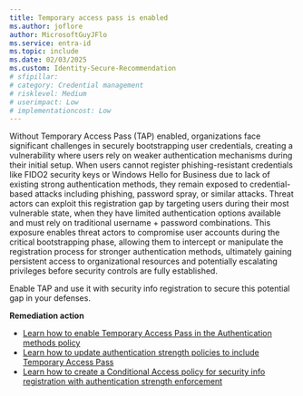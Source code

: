 ```yaml
---
title: Temporary access pass is enabled
ms.author: joflore
author: MicrosoftGuyJFlo
ms.service: entra-id
ms.topic: include
ms.date: 02/03/2025
ms.custom: Identity-Secure-Recommendation
# sfipillar: 
# category: Credential management
# risklevel: Medium
# userimpact: Low
# implementationcost: Low
---
```

Without Temporary Access Pass (TAP) enabled, organizations face significant challenges in securely bootstrapping user credentials, creating a vulnerability where users rely on weaker authentication mechanisms during their initial setup. When users cannot register phishing-resistant credentials like FIDO2 security keys or Windows Hello for Business due to lack of existing strong authentication methods, they remain exposed to credential-based attacks including phishing, password spray, or similar attacks. Threat actors can exploit this registration gap by targeting users during their most vulnerable state, when they have limited authentication options available and must rely on traditional username + password combinations. This exposure enables threat actors to compromise user accounts during the critical bootstrapping phase, allowing them to intercept or manipulate the registration process for stronger authentication methods, ultimately gaining persistent access to organizational resources and potentially escalating privileges before security controls are fully established. 

Enable TAP and use it with security info registration to secure this potential gap in your defenses.

**Remediation action**

- [Learn how to enable Temporary Access Pass in the Authentication methods policy](/entra/identity/authentication/howto-authentication-temporary-access-pass#enable-the-temporary-access-pass-policy)
- [Learn how to update authentication strength policies to include Temporary Access Pass](/entra/identity/authentication/concept-authentication-strength-advanced-options)
- [Learn how to create a Conditional Access policy for security info registration with authentication strength enforcement](/entra/identity/conditional-access/policy-all-users-security-info-registration)
 
